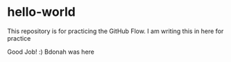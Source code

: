 # hello-world
This repository is for practicing the GitHub Flow.
I am writing this in here for practice

Good Job! :) 
Bdonah was here
